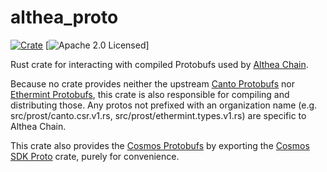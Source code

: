 # althea_proto

[![Crate][crate-image]][crate-link]
[![Apache 2.0 Licensed][license-image]]

Rust crate for interacting with compiled Protobufs used by [Althea Chain].

Because no crate provides neither the upstream [Canto Protobufs] nor [Ethermint Protobufs],
this crate is also responsible for compiling and distributing those. Any protos not prefixed
with an organization name (e.g. src/prost/canto.csr.v1.rs, src/prost/ethermint.types.v1.rs)
are specific to Althea Chain.

This crate also provides the [Cosmos Protobufs] by exporting the [Cosmos SDK Proto] crate,
purely for convenience.

[//]: # "badges"
[crate-image]: https://img.shields.io/crates/v/althea_proto.svg?logo=rust
[crate-link]: https://crates.io/crates/althea_proto
[license-image]: https://img.shields.io/badge/license-Apache2.0-blue.svg

[//]: # "general links"
[Cosmos Protobufs]: https://github.com/cosmos/cosmos-sdk/tree/master/proto/
[Cosmos SDK]: https://github.com/cosmos/cosmos-sdk
[Cosmos SDK Proto]: https://crates.io/crates/cosmos-sdk-proto/
[Althea Chain]: https://github.com/althea-net/althea-chain
[Ethermint Protobufs]: https://github.com/evmos/ethermint/tree/main/proto/
[Canto Protobufs]: https://github.com/Canto-Network/Canto/tree/main/proto/
[Althea Protobufs]: https://github.com/althea-net/althea-chain/tree/main/proto/